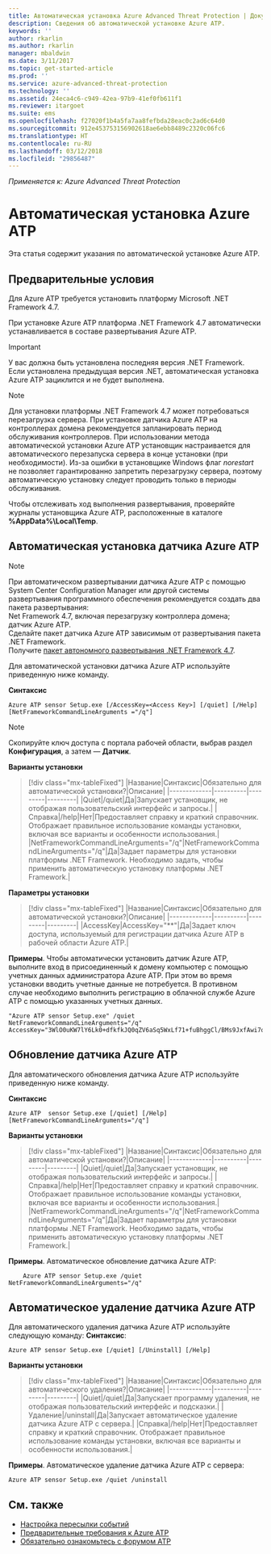 ```yaml
---
title: Автоматическая установка Azure Advanced Threat Protection | Документы Майкрософт
description: Сведения об автоматической установке Azure ATP.
keywords: ''
author: rkarlin
ms.author: rkarlin
manager: mbaldwin
ms.date: 3/11/2017
ms.topic: get-started-article
ms.prod: ''
ms.service: azure-advanced-threat-protection
ms.technology: ''
ms.assetid: 24eca4c6-c949-42ea-97b9-41ef0fb611f1
ms.reviewer: itargoet
ms.suite: ems
ms.openlocfilehash: f27020f1b4a5fa7aa8fefbda28eac0c2ad6c64d0
ms.sourcegitcommit: 912e453753156902618ae6ebb8489c2320c06fc6
ms.translationtype: HT
ms.contentlocale: ru-RU
ms.lasthandoff: 03/12/2018
ms.locfileid: "29856487"
---
```

*Применяется к: Azure Advanced Threat Protection*


# <a name="azure-atp-silent-installation"></a>Автоматическая установка Azure ATP
Эта статья содержит указания по автоматической установке Azure ATP.

## <a name="prerequisites"></a>Предварительные условия

Для Azure ATP требуется установить платформу Microsoft .NET Framework 4.7. 

При установке Azure ATP платформа .NET Framework 4.7 автоматически устанавливается в составе развертывания Azure ATP.

> [!IMPORTANT] 
> У вас должна быть установлена последняя версия .NET Framework. Если установлена предыдущая версия .NET, автоматическая установка Azure ATP зациклится и не будет выполнена. 

> [!NOTE] 
> Для установки платформы .NET Framework 4.7 может потребоваться перезагрузка сервера. При установке датчика Azure ATP на контроллерах домена рекомендуется запланировать период обслуживания контроллеров.
При использовании метода автоматической установки Azure ATP установщик настраивается для автоматического перезапуска сервера в конце установки (при необходимости). Из-за ошибки в установщике Windows флаг *norestart* не позволяет гарантированно запретить перезагрузку сервера, поэтому автоматическую установку следует проводить только в периоды обслуживания.

Чтобы отслеживать ход выполнения развертывания, проверяйте журналы установщика Azure ATP, расположенные в каталоге **%AppData%\Local\Temp**.



## <a name="azure-atp-sensor-silent-installation"></a>Автоматическая установка датчика Azure ATP

> [!NOTE]
> При автоматическом развертывании датчика Azure ATP с помощью System Center Configuration Manager или другой системы развертывания программного обеспечения рекомендуется создать два пакета развертывания:</br>Net Framework 4.7, включая перезагрузку контроллера домена;</br>датчик Azure ATP. </br>Сделайте пакет датчика Azure ATP зависимым от развертывания пакета .NET Framework. </br>Получите [пакет автономного развертывания .NET Framework 4.7](https://www.microsoft.com/download/details.aspx?id=49982). 


Для автоматической установки датчика Azure ATP используйте приведенную ниже команду.

**Синтаксис**

    Azure ATP sensor Setup.exe [/AccessKey=<Access Key>] [/quiet] [/Help] [NetFrameworkCommandLineArguments ="/q"] 
   

> [!NOTE]
> Скопируйте ключ доступа с портала рабочей области, выбрав раздел **Конфигурация**, а затем — **Датчик**.


**Варианты установки**

> [!div class="mx-tableFixed"]
|Название|Синтаксис|Обязательно для автоматической установки?|Описание|
|-------------|----------|---------|---------|
|Quiet|/quiet|Да|Запускает установщик, не отображая пользовательский интерфейс и запросы.|
|Справка|/help|Нет|Предоставляет справку и краткий справочник. Отображает правильное использование команды установки, включая все варианты и особенности использования.|
|NetFrameworkCommandLineArguments="/q"|NetFrameworkCommandLineArguments="/q"|Да|Задает параметры для установки платформы .NET Framework. Необходимо задать, чтобы применить автоматическую установку платформы .NET Framework.|

**Параметры установки**

> [!div class="mx-tableFixed"]
|Название|Синтаксис|Обязательно для автоматической установки?|Описание|
|-------------|----------|---------|---------|
|AccessKey|AccessKey="**"|Да|Задает ключ доступа, используемый для регистрации датчика Azure ATP в рабочей области Azure ATP.|

**Примеры**. Чтобы автоматически установить датчик Azure ATP, выполните вход в присоединенный к домену компьютер с помощью учетных данных администратора Azure ATP. При этом во время установки вводить учетные данные не потребуется. В противном случае необходимо выполнить регистрацию в облачной службе Azure ATP с помощью указанных учетных данных.

    "Azure ATP sensor Setup.exe" /quiet NetFrameworkCommandLineArguments="/q" 
    AccessKey="3WlO0uKW7lY6Lk0+dfkfkJQ0qZV6aSq5WxLf71+fuBhggCl/BMs9JxfAwi7oy9vYGviazUS1EPpzte7z8s4grw==" 
    

## <a name="update-the-azure-atp-sensor"></a>Обновление датчика Azure ATP

Для автоматического обновления датчика Azure ATP используйте приведенную ниже команду.

**Синтаксис**

    Azure ATP  sensor Setup.exe [/quiet] [/Help] [NetFrameworkCommandLineArguments="/q"]


**Варианты установки**

> [!div class="mx-tableFixed"]
|Название|Синтаксис|Обязательно для автоматической установки?|Описание|
|-------------|----------|---------|---------|
|Quiet|/quiet|Да|Запускает установщик, не отображая пользовательский интерфейс и запросы.|
|Справка|/help|Нет|Предоставляет справку и краткий справочник. Отображает правильное использование команды установки, включая все варианты и особенности использования.|
|NetFrameworkCommandLineArguments="/q"|NetFrameworkCommandLineArguments="/q"|Да|Задает параметры для установки платформы .NET Framework. Необходимо задать, чтобы применить автоматическую установку платформы .NET Framework.|


**Примеры**. Автоматическое обновление датчика Azure ATP:

        Azure ATP sensor Setup.exe /quiet NetFrameworkCommandLineArguments="/q"

## <a name="uninstall-the-azure-atp-sensor-silently"></a>Автоматическое удаление датчика Azure ATP

Для автоматического удаления датчика Azure ATP используйте следующую команду: **Синтаксис**:

    Azure ATP sensor Setup.exe [/quiet] [/Uninstall] [/Help]
    
**Варианты установки**

> [!div class="mx-tableFixed"]
|Название|Синтаксис|Обязательно для автоматического удаления?|Описание|
|-------------|----------|---------|---------|
|Quiet|/quiet|Да|Запускает программу удаления, не отображая пользовательский интерфейс и подсказки.|
|Удаление|/uninstall|Да|Запускает автоматическое удаление датчика Azure ATP с сервера.|
|Справка|/help|Нет|Предоставляет справку и краткий справочник. Отображает правильное использование команды установки, включая все варианты и особенности использования.|

**Примеры**. Автоматическое удаление датчика Azure ATP с сервера:


    Azure ATP sensor Setup.exe /quiet /uninstall
    



## <a name="see-also"></a>См. также

- [Настройка пересылки событий](configure-event-forwarding.md)
- [Предварительные требования к Azure ATP](atp-prerequisites.md)
- [Обязательно ознакомьтесь с форумом ATP](https://aka.ms/azureatpcommunity)
